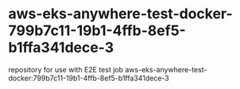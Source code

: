 # aws-eks-anywhere-test-docker-799b7c11-19b1-4ffb-8ef5-b1ffa341dece-3
repository for use with E2E test job aws-eks-anywhere-test-docker:799b7c11-19b1-4ffb-8ef5-b1ffa341dece-3
